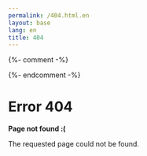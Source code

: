 ```yaml
---
permalink: /404.html.en
layout: base
lang: en
title: 404
---
```

{%- comment -%}
<!-- LTeX: language=en-US -->
{%- endcomment -%}

# Error 404

**Page not found :(**

The requested page could not be found.
